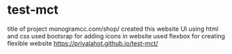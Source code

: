 # test-mct
title of project monogramcc.com/shop/
created this website UI using html and css 
used bootsrap for adding icons in website
used flexbox for creating flexible website
https://priyalahot.github.io/test-mct/
